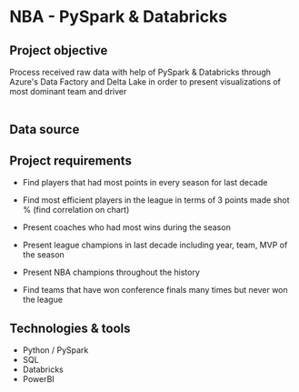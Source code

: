 # **NBA - PySpark & Databricks**

## Project objective
Process received raw data with help of PySpark & Databricks through Azure's Data Factory and Delta Lake in order to present visualizations of most dominant team and driver <br /><br />


## Data source


## Project requirements
+ Find players that had most points in every season for last decade
+ Find most efficient players in the league in terms of 3 points made shot % (find correlation on chart)
+ Present coaches who had most wins during the season

+ Present league champions in last decade including year, team, MVP of the season
+ Present NBA champions throughout the history
+ Find teams that have won conference finals many times but never won the league



## Technologies & tools
+ Python / PySpark
+ SQL
+ Databricks
+ PowerBI

